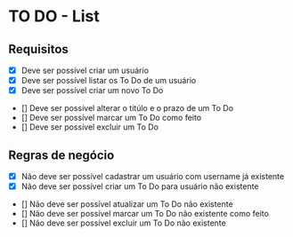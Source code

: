 # TO DO - List

## Requisitos

- [x] Deve ser possível criar um usuário
- [x] Deve ser possível listar os To Do de um usuário
- [x] Deve ser possível criar um novo To Do
- [] Deve ser possível alterar o titúlo e o prazo de um To Do
- [] Deve ser possível marcar um To Do como feito
- [] Deve ser possível excluir um To Do

## Regras de negócio

- [x] Não deve ser possível cadastrar um usuário com username já existente
- [x] Não deve ser possível criar um To Do para usuário não existente
- [] Não deve ser possível atualizar um To Do não existente
- [] Não deve ser possível marcar um To Do não existente como feito
- [] Não deve ser possível excluir um To Do não existente
